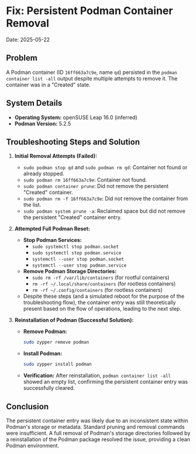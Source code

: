 # Fix: Persistent Podman Container Removal

Date: 2025-05-22

## Problem

A Podman container (ID `16ff663a7c9e`, name `qd`) persisted in the `podman container list -all` output despite multiple attempts to remove it. The container was in a "Created" state.

## System Details

-   **Operating System:** openSUSE Leap 16.0 (inferred)
-   **Podman Version:** 5.2.5

## Troubleshooting Steps and Solution

1.  **Initial Removal Attempts (Failed):**
    *   `sudo podman stop qd` and `sudo podman rm qd`: Container not found or already stopped.
    *   `sudo podman rm 16ff663a7c9e`: Container not found.
    *   `sudo podman container prune`: Did not remove the persistent "Created" container.
    *   `sudo podman rm -f 16ff663a7c9e`: Did not remove the container from the list.
    *   `sudo podman system prune -a`: Reclaimed space but did not remove the persistent "Created" container entry.

2.  **Attempted Full Podman Reset:**
    *   **Stop Podman Services:**
        *   `sudo systemctl stop podman.socket`
        *   `sudo systemctl stop podman.service`
        *   `systemctl --user stop podman.socket`
        *   `systemctl --user stop podman.service`
    *   **Remove Podman Storage Directories:**
        *   `sudo rm -rf /var/lib/containers` (for rootful containers)
        *   `rm -rf ~/.local/share/containers` (for rootless containers)
        *   `rm -rf ~/.config/containers` (for rootless containers)
    *   Despite these steps (and a simulated reboot for the purpose of the troubleshooting flow), the container entry was still theoretically present based on the flow of operations, leading to the next step.

3.  **Reinstallation of Podman (Successful Solution):**
    *   **Remove Podman:**
        ```bash
        sudo zypper remove podman
        ```
    *   **Install Podman:**
        ```bash
        sudo zypper install podman
        ```
    *   **Verification:**
        After reinstallation, `podman container list -all` showed an empty list, confirming the persistent container entry was successfully cleared.

## Conclusion

The persistent container entry was likely due to an inconsistent state within Podman's storage or metadata. Standard pruning and removal commands were insufficient. A full removal of Podman's storage directories followed by a reinstallation of the Podman package resolved the issue, providing a clean Podman environment.
